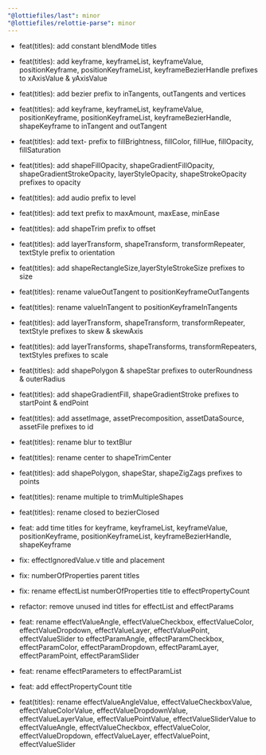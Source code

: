 ```yaml
---
"@lottiefiles/last": minor
"@lottiefiles/relottie-parse": minor
---
```

- feat(titles): add constant blendMode titles

- feat(titles): add keyframe, keyframeList, keyframeValue, positionKeyframe, positionKeyframeList, keyframeBezierHandle prefixes to xAxisValue & yAxisValue

- feat(titles): add bezier prefix to inTangents, outTangents and vertices

- feat(titles): add keyframe, keyframeList, keyframeValue, positionKeyframe, positionKeyframeList, keyframeBezierHandle, shapeKeyframe to inTangent and outTangent

- feat(titles): add text- prefix to fillBrightness, fillColor, fillHue, fillOpacity, fillSaturation

- feat(titles): add shapeFillOpacity, shapeGradientFillOpacity, shapeGradientStrokeOpacity, layerStyleOpacity, shapeStrokeOpacity prefixes to opacity

- feat(titles): add audio prefix to level

- feat(titles): add text prefix to maxAmount, maxEase, minEase

- feat(titles): add shapeTrim prefix to offset

- feat(titles): add layerTransform, shapeTransform, transformRepeater, textStyle prefix to orientation

- feat(titles): add shapeRectangleSize,layerStyleStrokeSize prefixes to size

- feat(titles): rename valueOutTangent to positionKeyframeOutTangents

- feat(titles): rename valueInTangent to positionKeyframeInTangents

- feat(titles): add layerTransform, shapeTransform, transformRepeater, textStyle prefixes to skew & skewAxis

- feat(titles): add layerTransforms, shapeTransforms, transformRepeaters, textStyles prefixes to scale

- feat(titles): add shapePolygon & shapeStar prefixes to outerRoundness & outerRadius

- feat(titles): add shapeGradientFill, shapeGradientStroke prefixes to startPoint & endPoint

- feat(titles): add assetImage, assetPrecomposition, assetDataSource, assetFile prefixes to id

- feat(titles): rename blur to textBlur

- feat(titles): rename center to shapeTrimCenter

- feat(titles): add shapePolygon, shapeStar, shapeZigZags prefixes to points

- feat(titles): rename multiple to trimMultipleShapes

- feat(titles): rename closed to bezierClosed

- feat: add time titles for keyframe, keyframeList, keyframeValue, positionKeyframe, positionKeyframeList, keyframeBezierHandle, shapeKeyframe 

- fix: effectIgnoredValue.v title and placement

- fix: numberOfProperties parent titles

- fix: rename effectList numberOfProperties title to effectPropertyCount

- refactor: remove unused ind titles for effectList and effectParams

- feat: rename effectValueAngle, effectValueCheckbox, effectValueColor, effectValueDropdown, effectValueLayer, effectValuePoint, effectValueSlider to effectParamAngle, effectParamCheckbox, effectParamColor, effectParamDropdown, effectParamLayer, effectParamPoint, effectParamSlider

- feat: rename effectParameters to effectParamList

- feat: add effectPropertyCount title

- feat(titles): rename effectValueAngleValue, effectValueCheckboxValue, effectValueColorValue, effectValueDropdownValue, effectValueLayerValue, effectValuePointValue, effectValueSliderValue to effectValueAngle, effectValueCheckbox, effectValueColor, effectValueDropdown, effectValueLayer, effectValuePoint, effectValueSlider
